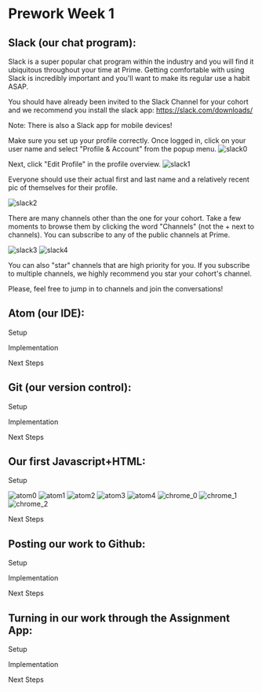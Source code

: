 Prework Week 1
==============

Slack (our chat program):
-------------------------
Slack is a super popular chat program within the industry and you will find it ubiquitous throughout your time at Prime. Getting comfortable with using Slack is incredibly important and you'll want to make its regular use a habit ASAP.

You should have already been invited to the Slack Channel for your cohort and we recommend you install the slack app: https://slack.com/downloads/

Note: There is also a Slack app for mobile devices!

Make sure you set up your profile correctly. Once logged in, click on your user name and select "Profile & Account" from the popup menu.
![slack0](images/slack0.png)

Next, click "Edit Profile" in the profile overview.
![slack1](images/slack1.png)

Everyone should use their actual first and last name and a relatively recent pic of themselves for their profile.

![slack2](images/slack2.png)

There are many channels other than the one for your cohort. Take a few moments to browse them by clicking the word "Channels" (not the + next to channels). You can subscribe to any of the public channels at Prime.

![slack3](images/slack3.png)
![slack4](images/slack4.png)

You can also "star" channels that are high priority for you. If you subscribe to multiple channels, we highly recommend you star your cohort's channel. 

Please, feel free to jump in to channels and join the conversations!

Atom (our IDE):
---------------
Setup

Implementation

Next Steps

Git (our version control):
--------------------------
Setup

Implementation

Next Steps

Our first Javascript+HTML:
--------------------------
Setup

![atom0](images/atom_0.png)
![atom1](images/atom_1.png)
![atom2](images/atom_2.png)
![atom3](images/atom_3.png)
![atom4](images/atom_4.png)
![chrome_0](images/chrome_0.png)
![chrome_1](images/chrome_1.png)
![chrome_2](images/chrome_2.png)

Next Steps


Posting our work to Github:
---------------------------
Setup

Implementation

Next Steps

Turning in our work through the Assignment App:
-----------------------------------------------
Setup

Implementation

Next Steps




